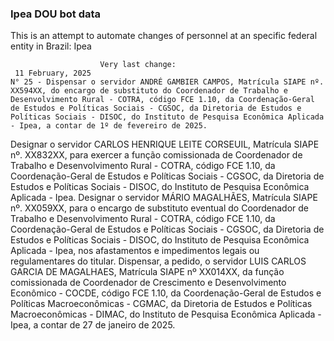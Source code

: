  ### Ipea DOU bot data
 This is an attempt to automate changes of personnel at an specific federal entity in Brazil: Ipea
 
                        Very last change: 
 	 11 February, 2025
	N° 25 - Dispensar o servidor ANDRÉ GAMBIER CAMPOS, Matrícula SIAPE nº. XX594XX, do encargo de substituto do Coordenador de Trabalho e Desenvolvimento Rural - COTRA, código FCE 1.10, da Coordenação-Geral de Estudos e Políticas Sociais - CGSOC, da Diretoria de Estudos e Políticas Sociais - DISOC, do Instituto de Pesquisa Econômica Aplicada - Ipea, a contar de 1º de fevereiro de 2025.
Designar o servidor CARLOS HENRIQUE LEITE CORSEUIL, Matrícula SIAPE nº. XX832XX, para exercer a função comissionada de Coordenador de Trabalho e Desenvolvimento Rural - COTRA, código FCE 1.10, da Coordenação-Geral de Estudos e Políticas Sociais - CGSOC, da Diretoria de Estudos e Políticas Sociais - DISOC, do Instituto de Pesquisa Econômica Aplicada - Ipea.
Designar o servidor MÁRIO MAGALHÃES, Matrícula SIAPE nº. XX059XX, para o encargo de substituto eventual do Coordenador de Trabalho e Desenvolvimento Rural - COTRA, código FCE 1.10, da Coordenação-Geral de Estudos e Políticas Sociais - CGSOC, da Diretoria de Estudos e Políticas Sociais - DISOC, do Instituto de Pesquisa Econômica Aplicada - Ipea, nos afastamentos e impedimentos legais ou regulamentares do titular.
Dispensar, a pedido, o servidor LUIS CARLOS GARCIA DE MAGALHAES, Matrícula SIAPE nº XX014XX, da função comissionada de Coordenador de Crescimento e Desenvolvimento Econômico - COCDE, código FCE 1.10, da Coordenação-Geral de Estudos e Políticas Macroeconômicas - CGMAC, da Diretoria de Estudos e Políticas Macroeconômicas - DIMAC, do Instituto de Pesquisa Econômica Aplicada - Ipea, a contar de 27 de janeiro de 2025.
